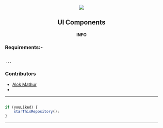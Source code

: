 <p align="center">
    <img src="https://technologyandsociety.org/wp-content/uploads/Logo-Color-1.jpg" />
    <h2 align="center">UI Components</h2>
    <h4 align="center">INFO</h4>
</p>

### Requirements:-

```

...

```

### Contributors

- [ Alok Mathur](https://github.com/alok27a)
-

---

```javascript

if (youLiked) {
    starThisRepository();
}

```

---
